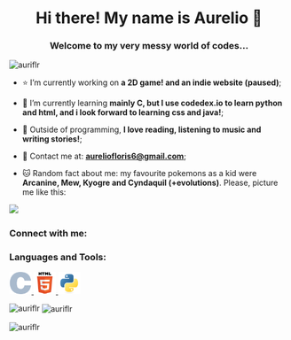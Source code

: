 <h1 align="center">Hi there! My name is Aurelio 👾</h1>
<h3 align="center">Welcome to my very messy world of codes...</h3>

<p align="left"> <img src="https://komarev.com/ghpvc/?username=auriflr&label=Profile%20views&color=0e75b6&style=flat" alt="auriflr" /> </p>

- ⭐️ I’m currently working on **a 2D game! and an indie website (paused)**;

- 🌱 I’m currently learning **mainly C, but I use codedex.io to learn python and html, and i look forward to learning css and java!**;

- 💬 Outside of programming, **I love reading, listening to music and writing stories!**;

- 📨 Contact me at: **aureliofloris6@gmail.com**;

- 🐱 Random fact about me: my favourite pokemons as a kid were **Arcanine, Mew, Kyogre and Cyndaquil (+evolutions)**. Please, picture me like this:

<img src=https://i.pinimg.com/originals/e6/80/2d/e6802d9c0538e25efed9d1cdf3414af9.gif>

<h3 align="left">Connect with me:</h3>
<p align="left">
</p>

<h3 align="left">Languages and Tools:</h3>
<p align="left"> <a href="https://www.cprogramming.com/" target="_blank" rel="noreferrer"> <img src="https://raw.githubusercontent.com/devicons/devicon/master/icons/c/c-original.svg" alt="c" width="40" height="40"/> </a> <a href="https://www.w3.org/html/" target="_blank" rel="noreferrer"> <img src="https://raw.githubusercontent.com/devicons/devicon/master/icons/html5/html5-original-wordmark.svg" alt="html5" width="40" height="40"/> </a> <a href="https://www.python.org" target="_blank" rel="noreferrer"> <img src="https://raw.githubusercontent.com/devicons/devicon/master/icons/python/python-original.svg" alt="python" width="40" height="40"/> </a> </p>

<p><img align="left" src="https://github-readme-stats.vercel.app/api/top-langs?username=auriflr&show_icons=true&locale=en&layout=compact" alt="auriflr" /></p>

<p>&nbsp;<img align="center" src="https://github-readme-stats.vercel.app/api?username=auriflr&show_icons=true&locale=en" alt="auriflr" /></p>

<p><img align="center" src="https://github-readme-streak-stats.herokuapp.com/?user=auriflr&" alt="auriflr" /></p>

